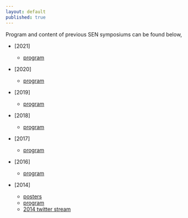 ```yaml
---
layout: default
published: true
---
```

<!---The first Dutch national symposium on software engineering (SEN) was held on December 3<sup>rd</sup>, 2014 in Amsterdam. The topic of the day was "the future of software engineering".--->
Program and content of previous SEN symposiums can be found below,

* [2021]
    * [program](./2021/program)

* [2020]
    * [program](./2020/program)

* [2019]
    * [program](./2019/program)

* [2018]
    * [program](./2018/program)

* [2017]
    * [program](./2017/program)

* [2016]
    * [program](./2016/program)

* [2014]
    * [posters](./2014/posters/)
    * [program](./2014/program)
    * [2014 twitter stream](https://twitter.com/search?q=%23sensym2014&src=typd)
